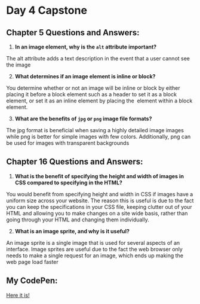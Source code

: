 # Day 4 Capstone

## Chapter 5 Questions and Answers:

1. **In an image element, why is the `alt` attribute important?**

The alt attribute adds a text description in the event that a user cannot see the image

2. **What determines if an image element is inline or block?**

You determine whether or not an image will be inline or block by either placing it before a block element such as a header to set it as a block element, or set it as an inline element by placing the <img> element within a block element.

3. **What are the benefits of `jpg` or `png` image file formats?**

The jpg format is beneficial when saving a highly detailed image images while png is better for simple images with few colors. Additionally, png can be used for images with transparent backgrounds

## Chapter 16 Questions and Answers:


1. **What is the benefit of specifying the height and width of images in CSS compared to specifying in the HTML?**

You would benefit from specifying height and width in CSS if images have a uniform size across your website. The reason this is useful is due to the fact you can keep the specifications in your CSS file, keeping clutter out of your HTML and allowing you to make changes on a site wide basis, rather than going through your HTML and changing them individually.

2. **What is an image sprite, and why is it useful?**

An image sprite is a single image that is used for several aspects of an interface. Image sprites are useful due to the fact the web browser only needs to make a single request for an image, which ends up making the web page load faster 

## My CodePen:

[Here it is!](https://codepen.io/chadiwack/pen/ZEYjrvj)
